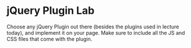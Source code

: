 jQuery Plugin Lab
===================

Choose any jQuery Plugin out there (besides the plugins used in lecture today), and implement it on your page. Make sure to include all the JS and CSS files that come with the plugin.